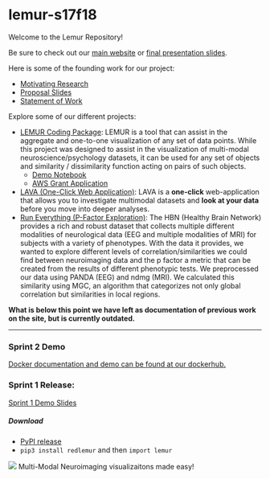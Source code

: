 # lemur-s17f18

Welcome to the Lemur Repository! 

Be sure to check out our [main website](https://neurodatadesign.github.io/lemur/) or [final presentation slides](https://docs.google.com/presentation/d/1aU0Sz5DRoYPoJU6ENPEkCqxzHaQcjo4hAYj5pnbdNNM/edit?usp=sharing).

Here is some of the founding work for our project:
- [Motivating Research](https://github.com/NeuroDataDesign/lemur-f17s18/blob/master/docs/group/proposal/Literature%20Scoping.pdf)
- [Proposal Slides](https://github.com/NeuroDataDesign/lemur-f17s18/blob/master/docs/group/proposal/proposal.pdf)
- [Statement of Work](https://github.com/NeuroDataDesign/lemur-f17s18/blob/master/docs/group/proposal/sow.md)

Explore some of our different projects:

- [LEMUR Coding Package](https://github.com/NeuroDataDesign/lemur/tree/master/lemur): LEMUR is a tool that can assist in the aggregate and one-to-one visualization of any set of data points. While this project was designed to assist in the visualization of multi-modal neuroscience/psychology datasets, it can be used for any set of objects and similarity / dissimilarity function acting on pairs of such objects.
    - [Demo Notebook](http://nbviewer.jupyter.org/github/NeuroDataDesign/lemur/blob/master/docs/notebooks/rmarren1/Lemur%20fMRI.ipynb)
    - [AWS Grant Application](https://github.com/NeuroDataDesign/lemur-f17s18/blob/master/docs/group/proposal/Multi-Modal%20Brain%20Visualizations.pdf)
- [LAVA (One-Click Web Application)](https://github.com/NeuroDataDesign/lemur/tree/master/app): LAVA is a **one-click** web-application that allows you to investigate multimodal datasets and **look at your data** before you move into deeper analyses.
- [Run Everything (P-Factor Exploration)](https://github.com/NeuroDataDesign/lemur/tree/master/docs/notebooks/vidurkailash/run_everything): The HBN (Healthy Brain Network) provides a rich and robust dataset that collects multiple different modalities of neurological data (EEG and multiple modalities of MRI) for subjects with a variety of phenotypes. With the data it provides, we wanted to explore different levels of correlation/similarities we could find between neuroimaging data and the p factor a metric that can be created from the results of different phenotypic tests. We preprocessed our data using PANDA (EEG) and ndmg (MRI). We calculated this similarity using MGC, an algorithm that categorizes not only global correlation but similarities in local regions.

**What is below this point we have left as documentation of previous work on the site, but is currently outdated.**

***

### Sprint 2 Demo

[Docker documentation and demo can be found at our dockerhub.](https://hub.docker.com/r/nkumarcc/redlemur/)

### Sprint 1 Release:
[Sprint 1 Demo Slides](https://docs.google.com/presentation/d/1WhvT_KDLle6KnK6QdVPW1PvJf-FzisBHaIJUEnq5vf0/edit?usp=sharing)

##### Download
* [PyPI release](https://pypi.python.org/pypi/redlemur)
* `pip3 install redlemur` and then `import lemur`

![](https://user-images.githubusercontent.com/10272301/32417867-a9e85e72-c22d-11e7-9f56-9f1dd2b062c0.png)
Multi-Modal Neuroimaging visualizaitons made easy!
